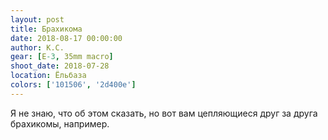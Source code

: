 ```yaml
---
layout: post
title: Брахикома
date: 2018-08-17 00:00:00
author: К.С.
gear: [E-3, 35mm macro]
shoot_date: 2018-07-28
location: Ёльбаза
colors: ['101506', '2d400e']
---
```

Я не знаю, что об этом сказать, но вот вам цепляющиеся друг за друга брахикомы, например.
